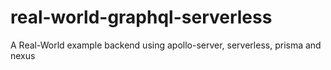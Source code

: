 # real-world-graphql-serverless
A Real-World example backend using apollo-server, serverless, prisma and nexus
